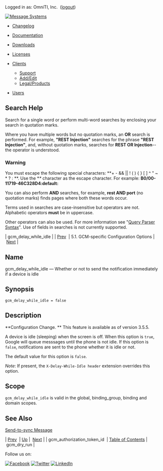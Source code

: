 Logged in as: OmniTI, Inc.  ([logout](https://support.messagesystems.com/logout.php))

[![Message Systems](https://support.messagesystems.com/images/ms-white205.png)](https://support.messagesystems.com/start.php) 

*   [Changelog](https://support.messagesystems.com/start.php?show=changelog)
*   [Documentation](https://support.messagesystems.com/docs/)
*   [Downloads](https://support.messagesystems.com/start.php)

*   [Licenses](https://support.messagesystems.com/license_summary.php)
*   <a href="">Clients</a>
    *   [Support](https://support.messagesystems.com/cs.php)
    *   [Add/Edit](https://support.messagesystems.com/edit_client.php)
    *   [Legal/Products](https://support.messagesystems.com/edit_products.php)
*   [Users](https://support.messagesystems.com/edit_customer.php)

## Search Help

Search for a single word or perform multi-word searches by enclosing your search in quotation marks.

Where you have multiple words but no quotation marks, an **OR** search is performed. For example, **"REST Injection"** searches for the phrase **"REST Injection"**, and, without quotation marks, searches for **REST OR Injection**--the operator is understood.

### Warning

You must escape the following special characters: **+ - && || ! ( ) { } [ ] ^ " ~ * ? : \**. Use the **\** character as the escape character. For example: **B0/00-11719-46C328D4\:default\:**

You can also perform **AND** searches, for example, **rest AND port** (no quotation marks) finds pages where both these words occur.

Terms used in searches are case-insensitive but operators are not. Alphabetic operators **must** be in uppercase.

Other operators can also be used. For more information see "[Query Parser Syntax](https://lucene.apache.org/core/old_versioned_docs/versions/3_0_0/queryparsersyntax.html)". Use of fields in searches is not currently supported.

| gcm_delay_while_idle |
| [Prev](push.gcm.gcm_authorization_token_id.php)  | 5.1. GCM-specific Configuration Options |  [Next](push.gcm.gcm_dry_run.php) |

<a name="push.gcm.gcm_delay_while_idle"></a>
## Name

gcm_delay_while_idle — Whether or not to send the notification immediately if a device is idle

## Synopsis

`gcm_delay_while_idle = false`

<a name="idp725920"></a>
## Description

**Configuration Change. ** This feature is available as of version 3.5.5.

A device is idle (sleeping) when the screen is off. When this option is `true`, Google will queue messsages until the phone is not idle. If this option is `false`, notifications are sent to the phone whether it is idle or not.

The default value for this option is `false`.

*Note*: If present, the `X-Delay-While-Idle header` extension overrides this option.

<a name="idp732384"></a>
## Scope

`gcm_delay_while_idle` is valid in the global, binding_group, binding and domain scopes.

<a name="idp734240"></a>
## See Also

[Send-to-sync Message](push.gloss.php#push.gloss.send-to-sync "Send-to-sync Message")

| [Prev](push.gcm.gcm_authorization_token_id.php)  | [Up](push.gcm.options.php#push.gcm.gcm-specific.options) |  [Next](push.gcm.gcm_dry_run.php) |
| gcm_authorization_token_id  | [Table of Contents](index.php) |  gcm_dry_run |

Follow us on:

[![Facebook](https://support.messagesystems.com/images/icon-facebook.png)](http://www.facebook.com/messagesystems) [![Twitter](https://support.messagesystems.com/images/icon-twitter.png)](http://twitter.com/#!/MessageSystems) [![LinkedIn](https://support.messagesystems.com/images/icon-linkedin.png)](http://www.linkedin.com/company/message-systems)